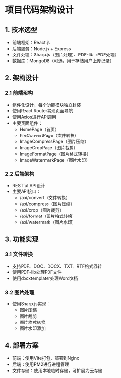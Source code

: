 # 项目代码架构设计

## 1. 技术选型
- 前端框架：React.js
- 后端服务：Node.js + Express
- 文件处理：Sharp.js（图片处理）、PDF-lib（PDF处理）
- 数据库：MongoDB（可选，用于存储用户上传记录）

## 2. 架构设计
### 2.1 前端架构
- 组件化设计，每个功能模块独立封装
- 使用React Router实现页面导航
- 使用Axios进行API调用
- 主要页面组件：
  - HomePage（首页）
  - FileConvertPage（文件转换）
  - ImageCompressPage（图片压缩）
  - ImageCropPage（图片裁剪）
  - ImageFormatPage（图片格式转换）
  - ImageWatermarkPage（图片水印）

### 2.2 后端架构
- RESTful API设计
- 主要API接口：
  - /api/convert（文件转换）
  - /api/compress（图片压缩）
  - /api/crop（图片裁剪）
  - /api/format（图片格式转换）
  - /api/watermark（图片水印）

## 3. 功能实现
### 3.1 文件转换
- 支持PDF、DOC、DOCX、TXT、RTF格式互转
- 使用PDF-lib处理PDF文件
- 使用docxtemplater处理Word文档

### 3.2 图片处理
- 使用Sharp.js实现：
  - 图片压缩
  - 图片裁剪
  - 图片格式转换
  - 图片水印添加

## 4. 部署方案
- 前端：使用Vite打包，部署到Nginx
- 后端：使用PM2进行进程管理
- 文件存储：使用本地临时存储，可扩展为云存储